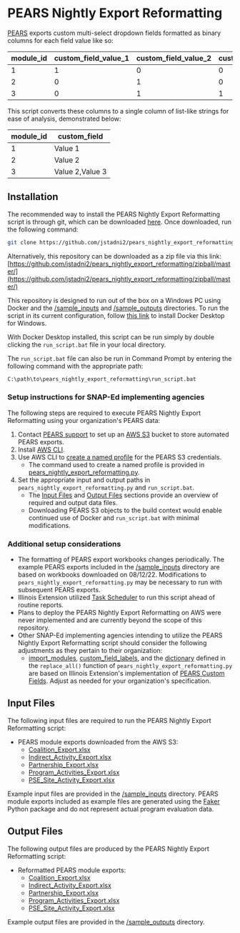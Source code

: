 # PEARS Nightly Export Reformatting

[PEARS](https://www.k-state.edu/oeie/pears/) exports custom multi-select dropdown fields formatted as binary columns for each field value like so:

| module_id | custom_field_value_1 | custom_field_value_2 | custom_field_value_3 |
|-----------|----------------------|----------------------|----------------------|
| 1         | 1                    | 0                    | 0                    |
| 2         | 0                    | 1                    | 0                    |
| 3         | 0                    | 1                    | 1                    |

This script converts these columns to a single column of list-like strings for ease of analysis, demonstrated below:

| module_id | custom_field    |
|-----------|-----------------|
| 1         | Value 1         |
| 2         | Value 2         |
| 3         | Value 2,Value 3 |

## Installation

The recommended way to install the PEARS Nightly Export Reformatting script is through git, which can be downloaded [here](https://git-scm.com/downloads). Once downloaded, run the following command:

```bash
git clone https://github.com/jstadni2/pears_nightly_export_reformatting
```

Alternatively, this repository can be downloaded as a zip file via this link:
[https://github.com/jstadni2/pears_nightly_export_reformatting/zipball/master/](https://github.com/jstadni2/pears_nightly_export_reformatting/zipball/master/)

This repository is designed to run out of the box on a Windows PC using Docker and the [/sample_inputs](https://github.com/jstadni2/pears_nightly_export_reformatting/tree/master/sample_inputs) and [/sample_outputs](https://github.com/jstadni2/pears_nightly_export_reformatting/tree/master/sample_outputs) directories.
To run the script in its current configuration, follow [this link](https://docs.docker.com/desktop/windows/install/) to install Docker Desktop for Windows. 

With Docker Desktop installed, this script can be run simply by double clicking the `run_script.bat` file in your local directory.

The `run_script.bat` file can also be run in Command Prompt by entering the following command with the appropriate path:

```bash
C:\path\to\pears_nightly_export_reformatting\run_script.bat
```

### Setup instructions for SNAP-Ed implementing agencies

The following steps are required to execute PEARS Nightly Export Reformatting using your organization's PEARS data:
1. Contact [PEARS support](mailto:support@pears.io) to set up an [AWS S3](https://aws.amazon.com/s3/) bucket to store automated PEARS exports.
2. Install [AWS CLI](https://docs.aws.amazon.com/cli/latest/userguide/getting-started-install.html).
3. Use AWS CLI to [create a named profile](https://docs.aws.amazon.com/cli/latest/userguide/cli-configure-profiles.html) for the PEARS S3 credentials.
	- The command used to create a named profile is provided in [pears_nightly_export_reformatting.py](https://github.com/jstadni2/pears_nightly_export_reformatting/blob/master/pears_nightly_export_reformatting.py#L9-L18).
4. Set the appropriate input and output paths in `pears_nightly_export_reformatting.py` and `run_script.bat`.
	- The [Input Files](#input-files) and [Output Files](#output-files) sections provide an overview of required and output data files.
	- Downloading PEARS S3 objects to the build context would enable continued use of Docker and `run_script.bat` with minimal modifications.

### Additional setup considerations

- The formatting of PEARS export workbooks changes periodically. The example PEARS exports included in the [/sample_inputs](https://github.com/jstadni2/pears_nightly_export_reformatting/tree/master/sample_inputs) directory are based on workbooks downloaded on 08/12/22.
Modifications to `pears_nightly_export_reformatting.py` may be necessary to run with subsequent PEARS exports.
- Illinois Extension utilized [Task Scheduler](https://docs.microsoft.com/en-us/windows/win32/taskschd/task-scheduler-start-page) to run this script ahead of routine reports.
- Plans to deploy the PEARS Nightly Export Reformatting on AWS were never implemented and are currently beyond the scope of this repository.
- Other SNAP-Ed implementing agencies intending to utilize the PEARS Nightly Export Reformatting script should consider the following adjustments as they pertain to their organization:
	- [import_modules](https://github.com/jstadni2/pears_nightly_export_reformatting/blob/master/pears_nightly_export_reformatting.py#L62-L66),
	[custom_field_labels](https://github.com/jstadni2/pears_nightly_export_reformatting/blob/master/pears_nightly_export_reformatting.py#L71-L72),
	and the [dictionary](https://github.com/jstadni2/pears_nightly_export_reformatting/blob/master/pears_nightly_export_reformatting.py#L78-L96) defined in the `replace_all()` function of `pears_nightly_export_reformatting.py`
	are based on Illinois Extension's implementation of [PEARS Custom Fields](https://support.pears.io/manage-custom-fields/). Adjust as needed for your organization's specification.	
	
## Input Files

The following input files are required to run the PEARS Nightly Export Reformatting script:
- PEARS module exports downloaded from the AWS S3:
	- [Coalition_Export.xlsx](https://github.com/jstadni2/pears_nightly_export_reformatting/blob/master/sample_inputs/Coalition_Export.xlsx)
	- [Indirect_Activity_Export.xlsx](https://github.com/jstadni2/pears_nightly_export_reformatting/blob/master/sample_inputs/Indirect_Activity_Export.xlsx)
	- [Partnership_Export.xlsx](https://github.com/jstadni2/pears_nightly_export_reformatting/blob/master/sample_inputs/Partnership_Export.xlsx)
	- [Program_Activities_Export.xlsx](https://github.com/jstadni2/pears_nightly_export_reformatting/blob/master/sample_inputs/Program_Activities_Export.xlsx)
	- [PSE_Site_Activity_Export.xlsx](https://github.com/jstadni2/pears_nightly_export_reformatting/blob/master/sample_inputs/PSE_Site_Activity_Export.xlsx)

Example input files are provided in the [/sample_inputs](https://github.com/jstadni2/pears_nightly_export_reformatting/tree/master/sample_inputs) directory. 
PEARS module exports included as example files are generated using the [Faker](https://faker.readthedocs.io/en/master/) Python package and do not represent actual program evaluation data. 

## Output Files

The following output files are produced by the PEARS Nightly Export Reformatting script:
- Reformatted PEARS module exports:
	- [Coalition_Export.xlsx](https://github.com/jstadni2/pears_nightly_export_reformatting/blob/master/sample_outputs/Coalition_Export.xlsx)
	- [Indirect_Activity_Export.xlsx](https://github.com/jstadni2/pears_nightly_export_reformatting/blob/master/sample_outputs/Indirect_Activity_Export.xlsx)
	- [Partnership_Export.xlsx](https://github.com/jstadni2/pears_nightly_export_reformatting/blob/master/sample_outputs/Partnership_Export.xlsx)
	- [Program_Activities_Export.xlsx](https://github.com/jstadni2/pears_nightly_export_reformatting/blob/master/sample_outputs/Program_Activities_Export.xlsx)
	- [PSE_Site_Activity_Export.xlsx](https://github.com/jstadni2/pears_nightly_export_reformatting/blob/master/sample_outputs/PSE_Site_Activity_Export.xlsx)
	
Example output files are provided in the [/sample_outputs](https://github.com/jstadni2/pears_nightly_export_reformatting/tree/master/sample_outputs) directory.